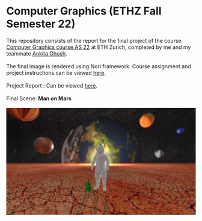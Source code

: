 # Computer Graphics (ETHZ Fall Semester 22)
This repository consists of the report for the final project of the course [Computer Graphics course AS 22](https://cgl.ethz.ch/teaching/cg22/home.php) at ETH Zurich, completed by me and my teammate [Ankita Ghosh](https://ankitaghosh9.github.io/).
<br/><br/>
The final image is rendered using Nori framework. Course assignment
and project instructions can be viewed [here](https://cgl.ethz.ch/teaching/cg22/www-nori/index.html#project).
<br/><br/>
Project Report : Can be viewed [here](https://sayands.github.io/computer-graphics-project-report/).
<br/><br/>
Final Scene: **Man on Mars**
<br/> <br/>
![Final Render](images/final_scene.png)
